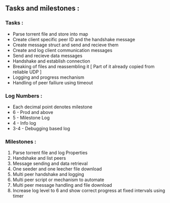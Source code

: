 ## Tasks and milestones :

### Tasks :
- Parse torrent file and store into map
- Create client specific peer ID and the handshake message
- Create message struct and send and recieve them
- Create and log client communication messages
- Send and recieve data messages 
- Handshake and establish connection
- Breaking of files and reassembling it [ Part of it already copied from reliable UDP ]
- Logging and progress mechanism
- Handling of peer failiure using timeout

### Log Numbers :
- Each decimal point denotes milestone
- 6 - Prod and above
- 5 - Milestone Log
- 4 - Info log
- 3-4 - Debugging based log


### Milestones :
1. Parse torrent file and log Properties 
1. Handshake and list peers
1. Message sending and data retrieval
1. One seeder and one leecher file download
1. Multi peer handshake and logging 
1. Multi peer script or mechanism to automate
1. Multi peer message handling and file download
1. Increase log level to 6 and show correct progress at fixed intervals using timer


